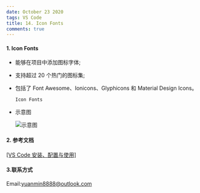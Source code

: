```yaml
---
date: October 23 2020
tags: VS Code
title: 14. Icon Fonts
comments: true
---
```

#### 1. Icon Fonts

- 能够在项目中添加图标字体;

- 支持超过 20 个热门的图标集;

- 包括了 Font Awesome、Ionicons、Glyphicons 和 Material Design Icons。

  ```bash
  Icon Fonts
  ```

- 示意图

  ![示意图](https://s1.ax1x.com/2020/10/05/0t011J.gif)

#### 2. 参考文档

[[VS Code 安装、配置与使用]](https://web-oyster.github.io/2020/10/23/VSCode/Tutorial/VS%20Code%E5%AE%89%E8%A3%85%E3%80%81%E9%85%8D%E7%BD%AE%E4%B8%8E%E4%BD%BF%E7%94%A8/)

#### 3.联系方式

Email:yuanmin8888@outlook.com
